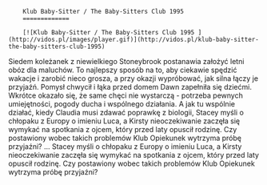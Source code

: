 
        Klub Baby-Sitter / The Baby-Sitters Club 1995 
        =============
        
        [![Klub Baby-Sitter / The Baby-Sitters Club 1995 ](http://vidos.pl/images/player.gif)](http://vidos.pl/klub-baby-sitter-the-baby-sitters-club-1995)
        
        
 Siedem koleżanek z niewielkiego Stoneybrook postanawia założyć letni obóz dla maluchów. To najlepszy sposób na to, aby ciekawie spędzić wakacje i zarobić nieco grosza, a przy okazji wypróbować, jak silna łączy je przyjaźń. Pomysł chwycił i łąka przed domem Dawn zapełniła się dziećmi. Wkrótce okazało się, że same chęci nie wystarczą - potrzeba pewnych umiejętności, pogody ducha i wspólnego działania. A jak tu wspólnie działać, kiedy Claudia musi zdawać poprawkę z biologii, Stacey myśli o chłopaku z Europy o imieniu Luca, a Kirsty nieoczekiwanie zaczęła się wymykać na spotkania z ojcem, który przed laty opuscił rodzinę. Czy postawiony wobec takich problemów Klub Opiekunek wytrzyma próbę przyjaźni?  ... Stacey myśli o chłopaku z Europy o imieniu Luca, a Kirsty nieoczekiwanie zaczęła się wymykać na spotkania z ojcem, który przed laty opuscił rodzinę. Czy postawiony wobec takich problemów Klub Opiekunek wytrzyma próbę przyjaźni?
    